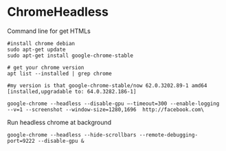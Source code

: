 # ChromeHeadless

Command line for get HTMLs

```
#install chrome debian
sudo apt-get update
sudo apt-get install google-chrome-stable

# get your chrome version
apt list --installed | grep chrome

#my version is that google-chrome-stable/now 62.0.3202.89-1 amd64 [installed,upgradable to: 64.0.3282.186-1]

google-chrome --headless --disable-gpu —-timeout=300 --enable-logging --v=1 --screenshot --window-size=1280,1696  http://facebook.com\
```


Run headless chrome at background

```
google-chrome --headless --hide-scrollbars --remote-debugging-port=9222 --disable-gpu &
```